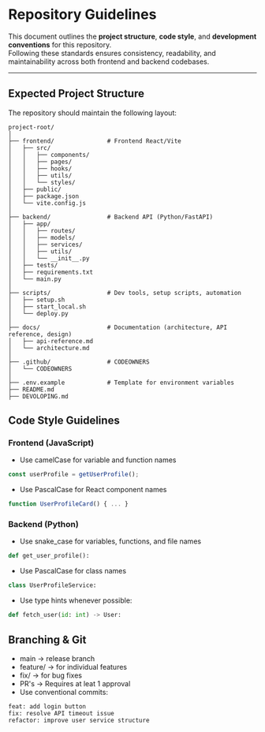 # Repository Guidelines

This document outlines the **project structure**, **code style**, and **development conventions** for this repository.  
Following these standards ensures consistency, readability, and maintainability across both frontend and backend codebases.

---

## Expected Project Structure

The repository should maintain the following layout:

```
project-root/
│
├── frontend/               # Frontend React/Vite
│   ├── src/
│   │   ├── components/
│   │   ├── pages/
│   │   ├── hooks/
│   │   ├── utils/
│   │   └── styles/
│   ├── public/
│   ├── package.json
│   └── vite.config.js
│
├── backend/                # Backend API (Python/FastAPI)
│   ├── app/
│   │   ├── routes/
│   │   ├── models/
│   │   ├── services/
│   │   ├── utils/
│   │   └── __init__.py
│   ├── tests/
│   ├── requirements.txt
│   └── main.py
│
├── scripts/                # Dev tools, setup scripts, automation
│   ├── setup.sh
│   ├── start_local.sh
│   └── deploy.py
│
├── docs/                   # Documentation (architecture, API reference, design)
│   ├── api-reference.md
│   └── architecture.md
│
├── .github/                # CODEOWNERS
│   └── CODEOWNERS
│
├── .env.example            # Template for environment variables
├── README.md
├── DEVOLOPING.md
```

## Code Style Guidelines

### Frontend (JavaScript)
* Use camelCase for variable and function names
```JavaScript
const userProfile = getUserProfile();
```
* Use PascalCase for React component names
```JavaScript
function UserProfileCard() { ... }
```

### Backend (Python)
* Use snake_case for variables, functions, and file names
```Python
def get_user_profile():
```
* Use PascalCase for class names
```Python
class UserProfileService:
```
* Use type hints whenever possible:
```Python
def fetch_user(id: int) -> User:
```

## Branching & Git
* main -> release branch
* feature/ -> for individual features
* fix/ -> for bug fixes
* PR's -> Requires at leat 1 approval
* Use conventional commits:
```
feat: add login button
fix: resolve API timeout issue
refactor: improve user service structure
```

